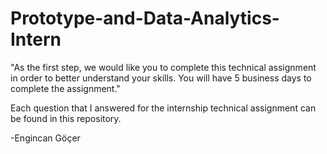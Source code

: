 # Prototype-and-Data-Analytics-Intern

"As the first step, we would like you to complete this technical assignment in order to better understand your skills.
You will have 5 business days to complete the assignment."

Each question that I answered for the internship technical assignment can be found in this repository.

-Engincan Göçer
